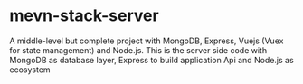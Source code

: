 # mevn-stack-server
A middle-level but complete project with MongoDB, Express, Vuejs (Vuex for state management) and Node.js.
This is the server side code with MongoDB as database layer, Express to build application Api and Node.js as ecosystem
